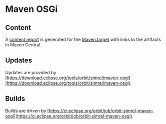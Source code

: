 # Maven OSGi

## Content

A [content report](../report/maven-osgi/merged-target/REPORT.md) is generated for the [Maven.target](tp/Maven.target) with links to the artifacts in Maven Central.

## Updates

Updates are provided by [https://download.eclipse.org/tools/orbit/simrel/maven-osgi](https://download.eclipse.org/tools/orbit/simrel/maven-osgi).


## Builds

Builds are driven by [https://ci.eclipse.org/orbit/job/orbit-simrel-maven-osgi](https://ci.eclipse.org/orbit/job/orbit-simrel-maven-osgi).